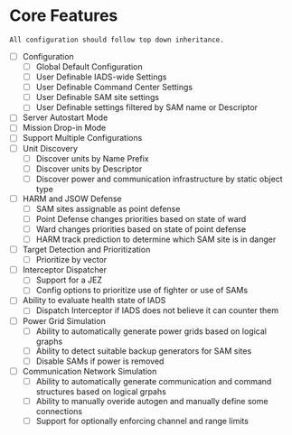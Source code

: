 # Core Features

`All configuration should follow top down inheritance.`
- [ ] Configuration
    - [ ] Global Default Configuration
    - [ ] User Definable IADS-wide Settings
    - [ ] User Definable Command Center Settings
    - [ ] User Definable SAM site settings
    - [ ] User Definable settings filtered by SAM name or Descriptor
- [ ] Server Autostart Mode
- [ ] Mission Drop-in Mode
- [ ] Support Multiple Configurations
- [ ] Unit Discovery
    - [ ] Discover units by Name Prefix
    - [ ] Discover units by Descriptor
    - [ ] Discover power and communication infrastructure by static object type
- [ ] HARM and JSOW Defense
    - [ ] SAM sites assignable as point defense
    - [ ] Point Defense changes priorities based on state of ward
    - [ ] Ward changes priorities based on state of point defense
    - [ ] HARM track prediction to determine which SAM site is in danger
- [ ] Target Detection and Prioritization
    - [ ] Prioritize by vector
- [ ] Interceptor Dispatcher
    - [ ] Support for a JEZ
    - [ ] Config options to prioritize use of fighter or use of SAMs
- [ ] Ability to evaluate health state of IADS
    - [ ] Dispatch Interceptor if IADS does not believe it can counter them
- [ ] Power Grid Simulation 
    - [ ] Ability to automatically generate power grids based on logical graphs
    - [ ] Ability to detect suitable backup generators for SAM sites
    - [ ] Disable SAMs if power is removed
- [ ] Communication Network Simulation
    - [ ] Ability to automatically generate communication and command structures based on logical grpahs
    - [ ] Ability to manually overide autogen and manually define some connections
    - [ ] Support for optionally enforcing channel and range limits